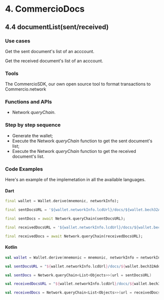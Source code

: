 # 4. CommercioDocs

## 4.4 documentList(sent/received)

### Use cases
Get the sent document's list of an acccount.

Get the received document's list of an acccount.

### Tools
The CommercioSDK, our own open source tool to format transactions to Commercio.network

### Functions and APIs
- Network _queryChain_.

### Step by step sequence
- Generate the wallet;
- Execute the Network _queryChain_ function to get the sent document's list;
- Execute the Network _queryChain_ function to get the received document's list.

### Code Examples
Here's an example of the implemetation in all the available languages.

#### Dart
```dart
final wallet = Wallet.derive(mnemonic, networkInfo);

final sentDocsURL = '${wallet.networkInfo.lcdUrl}/docs/${wallet.bech32Address}/sent';

final sentDocs = await Network.queryChain(sentDocsURL);

final receivedDocsURL = '${wallet.networkInfo.lcdUrl}/docs/${wallet.bech32Address}/received';

final receivedDocs = await Network.queryChain(receivedDocsURL);
```

#### Kotlin
```kotlin
val wallet = Wallet.derive(mnemonic = mnemonic, networkInfo = networkInfo)

val sentDocsURL = "${wallet.networkInfo.lcdUrl}/docs/${wallet.bech32Address}/sent"

val sentDocs = Network.queryChain<List<Objects>>(url = sentDocsURL)

val receivedDocsURL = "${wallet.networkInfo.lcdUrl}/docs/${wallet.bech32Address}/received"

val receivedDocs = Network.queryChain<List<Objects>>(url = receivedDocsURL)
```